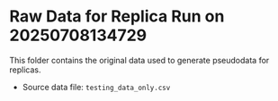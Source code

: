 # Raw Data for Replica Run on 20250708134729
This folder contains the original data used to generate pseudodata for replicas.

- Source data file: `testing_data_only.csv`
